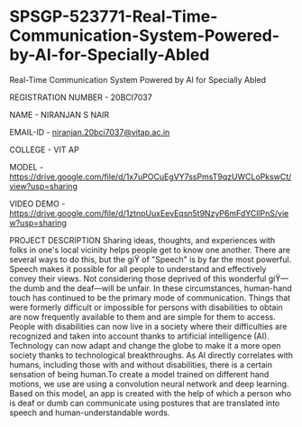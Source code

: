 # SPSGP-523771-Real-Time-Communication-System-Powered-by-AI-for-Specially-Abled
Real-Time Communication System Powered by AI for Specially Abled

REGISTRATION NUMBER - 20BCI7037

NAME - NIRANJAN S NAIR

EMAIL-ID - niranjan.20bci7037@vitap.ac.in

COLLEGE - VIT AP

MODEL - https://drive.google.com/file/d/1x7uPOCuEgVY7ssPmsT9qzUWCLoPkswCt/view?usp=sharing

VIDEO DEMO - https://drive.google.com/file/d/1ztnpUuxEevEqsn5t9NzyP6mFdYCllPnS/view?usp=sharing

PROJECT DESCRIPTION
Sharing ideas, thoughts, and experiences with folks in one's local vicinity helps people get to know one another. There are several ways to do this, but the giϔ of "Speech" is by far the most powerful. Speech makes it possible for all people to understand and effectively convey their views. Not considering those deprived of this wonderful giϔ—the dumb and the deaf—will be unfair. In these circumstances, human-hand touch has continued to be the primary mode of communication. Things that were formerly difficult or impossible for persons with disabilities to obtain are now frequently available to them and are simple for them to access. People with disabilities can now live in a society where their difficulties are recognized and taken into account thanks to artificial intelligence (AI). Technology can now adapt and change the globe to make it a more open society thanks to technological breakthroughs. As AI directly correlates with humans, including those with and without disabilities, there is a certain sensation of being human.To create a model trained on different hand motions, we use are using a convolution neural network and deep learning. Based on this model, an app is created with the help of which a person who is deaf or dumb can communicate using postures that are translated into speech and human-understandable words.
